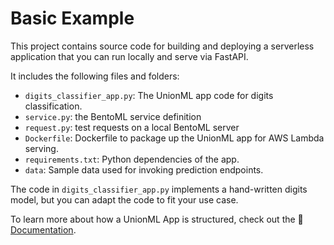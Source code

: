 # Basic Example

This project contains source code for building and deploying a serverless application
that you can run locally and serve via FastAPI.

It includes the following files and folders:

- `digits_classifier_app.py`: The UnionML app code for digits classification.
- `service.py`: the BentoML service definition
- `request.py`: test requests on a local BentoML server
- `Dockerfile`: Dockerfile to package up the UnionML app for AWS Lambda serving.
- `requirements.txt`: Python dependencies of the app.
- `data`: Sample data used for invoking prediction endpoints.

The code in `digits_classifier_app.py` implements a hand-written digits model, but you can adapt the code to
fit your use case.

To learn more about how a UnionML App is structured, check out the
📖 [Documentation](https://unionml.readthedocs.io/en/stable/serving_bentoml.html).
